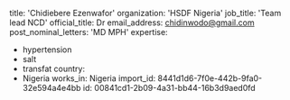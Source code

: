 title: 'Chidiebere Ezenwafor'
organization: 'HSDF Nigeria'
job_title: 'Team lead NCD'
official_title: Dr
email_address: chidinwodo@gmail.com
post_nominal_letters: 'MD MPH'
expertise:
  - hypertension
  - salt
  - transfat
country:
  - Nigeria
works_in: Nigeria
import_id: 8441d1d6-7f0e-442b-9fa0-32e594a4e4bb
id: 00841cd1-2b09-4a31-bb44-16b3d9aed0fd
